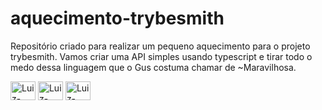 # aquecimento-trybesmith

Repositório criado para realizar um pequeno aquecimento para o projeto trybesmith. Vamos criar uma API simples usando typescript e tirar todo o medo dessa linguagem que o Gus costuma chamar de ~Maravilhosa.

<div style="display: inline_block">
  <img align="center" alt="Luiz-Eduardo-Docker" height="30" width="40" src="https://cdn.jsdelivr.net/gh/devicons/devicon/icons/docker/docker-original-wordmark.svg">
  <img align="center" alt="Luiz-Eduardo-nodeJS" height="30" width="40" src="https://cdn.jsdelivr.net/gh/devicons/devicon/icons/nodejs/nodejs-original-wordmark.svg">
  <img align="center" alt="Luiz-Eduardo-TypeScript" height="30" width="40" src="https://cdn.jsdelivr.net/gh/devicons/devicon/icons/typescript/typescript-original.svg">
</div>
